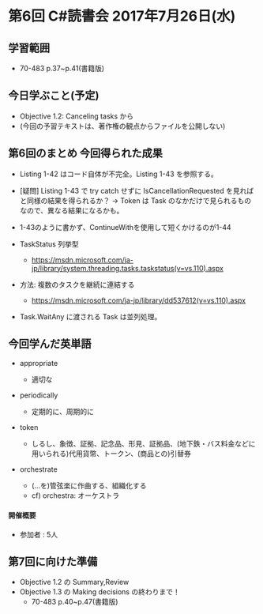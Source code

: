 # 第6回 C#読書会 2017年7月26日(水)

## 学習範囲

* 70-483 p.37~p.41(書籍版)

## 今日学ぶこと(予定)

* Objective 1.2: Canceling tasks から
* (今回の予習テキストは、著作権の観点からファイルを公開しない)

## 第6回のまとめ 今回得られた成果

* Listing 1-42 はコード自体が不完全。Listing 1-43 を参照する。
* [疑問] Listing 1-43 で try catch せずに IsCancellationRequested を見ればと同様の結果を得られるか？ -> Token は Task のなかだけで見られるものなので、異なる結果になるかも。

* 1-43のように書かず、ContinueWithを使用して短くかけるのが1-44

* TaskStatus 列挙型
    * https://msdn.microsoft.com/ja-jp/library/system.threading.tasks.taskstatus(v=vs.110).aspx

* 方法: 複数のタスクを継続に連結する
    * https://msdn.microsoft.com/ja-jp/library/dd537612(v=vs.110).aspx

* Task.WaitAny に渡される Task は並列処理。

## 今回学んだ英単語

* appropriate
    * 適切な

* periodically
    * 定期的に、周期的に

* token
    * しるし、象徴、証拠、記念品、形見、証拠品、(地下鉄・バス料金などに用いられる)代用貨幣、トークン、(商品との)引替券

* orchestrate
    * (…を)管弦楽に作曲する、組織化する
    * cf) orchestra: オーケストラ

#### 開催概要

* 参加者 : 5人

## 第7回に向けた準備

* Objective 1.2 の Summary,Review
* Objective 1.3 の Making decisions の終わりまで！
    * 70-483 p.40~p.47(書籍版)
